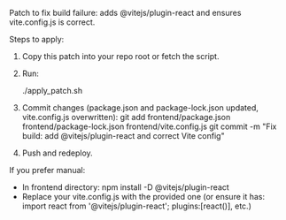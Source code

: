 Patch to fix build failure: adds @vitejs/plugin-react and ensures vite.config.js is correct.

Steps to apply:
1. Copy this patch into your repo root or fetch the script.
2. Run:

   ./apply_patch.sh
3. Commit changes (package.json and package-lock.json updated, vite.config.js overwritten):
   git add frontend/package.json frontend/package-lock.json frontend/vite.config.js
   git commit -m "Fix build: add @vitejs/plugin-react and correct Vite config"
4. Push and redeploy.

If you prefer manual:
- In frontend directory: npm install -D @vitejs/plugin-react
- Replace your vite.config.js with the provided one (or ensure it has:
import react from '@vitejs/plugin-react';
plugins:[react()],
 etc.)
